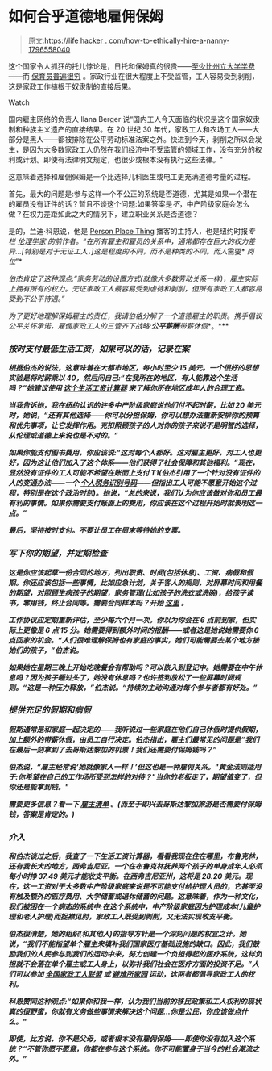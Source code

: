 # 如何合乎道德地雇佣保姆

> 原文:[https://life hacker . com/how-to-ethically-hire-a-nanny-1796558040](https://lifehacker.com/how-to-ethically-hire-a-nanny-1796558040)

这个国家令人抓狂的托儿悖论是，日托和保姆真的很贵——[至少比州立大学学费](http://money.cnn.com/2016/09/28/pf/child-care-costs/index.html)——而 [保育员普遍很穷](https://www.theatlantic.com/business/archive/2015/11/childcare-workers-cant-afford-childcare/414496/) 。家政行业在很大程度上不受监管，工人容易受到剥削，这是家政工作植根于奴隶制的直接后果。

Watch

国内雇主网络的负责人 Ilana Berger 说“国内工人今天面临的状况是这个国家奴隶制和种族主义遗产的直接结果。在 20 世纪 30 年代，家政工人和农场工人——大部分是黑人——都被排除在公平劳动标准法案之外。快进到今天，剥削之所以会发生，是因为大多数家政工人仍然在我们经济中不受监管的领域工作，没有充分的权利或计划。即使有法律明文规定，也很少或根本没有执行这些法律。"

这意味着选择和雇佣保姆是一个比选择儿科医生或电工更充满道德考量的过程。

首先，最大的问题是:参与这样一个不公正的系统是否道德，尤其是如果一个潜在的雇员没有证件的话？暂且不谈这个问题:如果答案是*不*，中产阶级家庭会怎么做？在权力差距如此之大的情况下，建立职业关系是否道德？

是的，兰迪·科恩说，他是 [Person Place Thing](http://personplacething.org/) 播客的主持人，也是纽约时报*专栏 [伦理学家](https://www.nytimes.com/column/the-ethicist) 的前作者。“在所有雇主和雇员的关系中，通常都存在巨大的权力差异...[特别是对于无证工人，]这是程度的不同，而不是种类的不同。而人*需要* *岗位*”*

*伯杰肯定了这种观点:“家务劳动的设置方式(就像大多数劳动关系一样)，雇主实际上拥有所有的权力。无证家政工人最容易受到虐待和剥削，但所有家政工人都容易受到不公平待遇。”*

*为了更好地理解保姆雇主的责任，我请伯格分解了一个道德雇主的职责。携手倡议公平关怀承诺，雇佣家政工人的三管齐下战略:****公平薪酬****带薪休假**。***

### ***按时支付最低生活工资，如果可以的话，记录在案***

***根据伯杰的说法，这意味着在大都市地区，每小时至少 15 美元。一个很好的思想实验是将时薪乘以 40，然后问自己:“在我所在的地区，有人能靠这个生活吗？”她建议使用 [这个生活工资计算器](http://livingwage.mit.edu/) 来了解你所在地区成年人的合理工资。***

***当我告诉她，我在纽约认识的许多中产阶级家庭说他们付不起时薪，比如 20 美元时，她说，“还有其他选择——你可以分担保姆，你可以想办法重新安排你的预算和优先事项，让它发挥作用。克扣照顾孩子的人对你的孩子来说不是明智的选择，从伦理或道德上来说也是不对的。”***

***如果你能支付图书费用，你应该说:“这对每个人都好。这对雇主更好，对工人也更好，因为这让他们加入了这个体系——他们获得了社会保障和其他福利。”现在，显然没有证件的工人可能不希望在账面上支付 T1(伯杰引用了一个针对没有证件的人的变通办法——一个 [个人税务识别号码](https://www.americanimmigrationcouncil.org/research/facts-about-individual-tax-identification-number-itin)——但指出工人可能不愿意开始这个过程，特别是在这个政治时刻)。她说，“总的来说，我们认为你应该做对你和员工最有利的事情。如果你需要支付账面上的费用，你应该在这个过程开始时就表明这一点。”***

***最后，坚持按时支付。不要让员工在周末等待她的支票。***

### ***写下你的期望，并定期检查***

***这是你应该起草一份合同的地方，列出职责、时间(包括休息)、工资、病假和假期。你还应该包括一些事情，比如应急计划，关于客人的规则，对屏幕时间和用餐的期望，对照顾生病孩子的期望，家务管理(比如孩子的洗衣或洗碗)，给孩子读书，零用钱，终止合同等。需要合同样本吗？开始 [这里](http://contractsfornannies.com/) 。***

***工作协议应定期重新评估，至少每六个月一次。你以为你会在 6 点前到家，但实际上更像是 6 点 15 分。她需要得到额外时间的报酬——或者这是她说她需要你 6 点回家的机会。“人们很难理解保姆也有家庭的事实，她们可能需要去某个地方接她们的孩子，”伯杰说。***

***如果她在星期三晚上开始吃晚餐会有帮助吗？可以嵌入到登记中。她需要在中午休息吗？因为孩子睡过头了，她没有休息吗？也许签到放松了一些屏幕时间规则。“这是一种压力释放，”伯杰说。“持续的主动沟通对每个参与者都有好处。”***

### ***提供充足的假期和病假***

***假期通常是和家庭一起决定的——我听说过一些家庭在他们自己休假时提供假期，加上额外的带薪休假，由员工自行决定。伯杰指出，雇主们最常见的问题是“我们在最后一刻拿到了去哥斯达黎加的机票！我们还需要付保姆钱吗？”***

***伯杰说，“雇主经常说‘她就像家人一样！’但这也是一种雇佣关系。"黄金法则适用于:你希望在自己的工作场所受到怎样的对待？"当你的老板走了，期望值变了，但你还是能拿到钱。"***

***需要更多信息？看一下 [雇主清单](http://domesticemployers.org/the-checklist/) 。(而至于即兴去哥斯达黎加旅游是否需要付保姆钱，答案是肯定的。)***

### ***介入***

***和伯杰谈过之后，我查了一下生活工资计算器，看看我现在住在哪里，布鲁克林，还有我长大的地方，西弗吉尼亚。一个在布鲁克林抚养两个孩子的单身成年人必须每小时挣 37.49 美元才能收支平衡。在西弗吉尼亚州，这将是 28.20 美元。现在，这一工资对于大多数中产阶级家庭来说是不可能支付给护理人员的，它甚至没有触及额外的医疗费用、大学储蓄或退休储蓄的问题。这意味着，作为一种文化，我们被困在一个病态的系统中:在这个系统中，中产阶级家庭因为护理成本(儿童护理和老人护理)而捉襟见肘，家政工人既受到剥削，又无法实现收支平衡。***

***伯杰很清楚，她的组织(和其他人)的指导方针是一个深刻问题的权宜之计。她说，“我们不能指望单个雇主来填补我们国家医疗基础设施的缺口。因此，我们鼓励我们的人民参与到我们的运动中来，努力创建一个负担得起的医疗系统，这样负担就不会落在单个雇主或工人身上，以弥补我们社会在医疗方面的投资不足。”人们可以参加 [全国家政工人联盟](https://www.domesticworkers.org/) 或 [避难所家园](https://mysanctuaryhome.us/) 运动，这两者都倡导家政工人的权利。***

***科恩赞同这种观点:“如果你和我一样，认为我们当前的移民政策和工人权利的现状真的很野蛮，你就有义务做些事情来解决这个问题...你是公民，你应该做点什么。"***

***即使，比方说，你不是父母，或者根本没有雇佣保姆——即使你没有加入这个系统？“不管你愿不愿意，你都在参与这个系统。你不可能置身于当今的社会潮流之外。”***